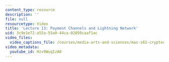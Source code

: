 ```yaml
---
content_type: resource
description: ''
file: null
resourcetype: Video
title: 'Lecture 13: Payment Channels and Lightning Network'
uid: 3c9e1e72-a55a-55a0-44ca-02050caaf1ac
video_files:
  video_captions_file: /courses/media-arts-and-sciences/mas-s62-cryptocurrency-engineering-and-design-spring-2018/lecture-videos/lec13-payment-channels-and-lightning-network/Hzv9WuqIzA0.vtt
video_metadata:
  youtube_id: Hzv9WuqIzA0
---
```

